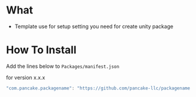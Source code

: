 # What
- Template use for setup setting you need for create unity package


# How To Install

Add the lines below to `Packages/manifest.json`

for version x.x.x
```csharp
"com.pancake.packagename": "https://github.com/pancake-llc/packagename.git?path=Assets/_Root#x.x.x",
```
